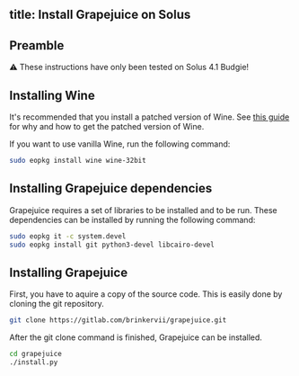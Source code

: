 title: Install Grapejuice on Solus
---
## Preamble

⚠ These instructions have only been tested on Solus 4.1 Budgie!

## Installing Wine

It's recommended that you install a patched version of Wine. See [this guide](../Guides/Installing-Wine)
for why and how to get the patched version of Wine.

If you want to use vanilla Wine, run the following command:

```sh
sudo eopkg install wine wine-32bit
```

## Installing Grapejuice dependencies

Grapejuice requires a set of libraries to be installed and to be run. These dependencies can be installed by running the
following command:

```sh
sudo eopkg it -c system.devel
sudo eopkg install git python3-devel libcairo-devel
```

## Installing Grapejuice

First, you have to aquire a copy of the source code. This is easily done by cloning the git repository.

```sh
git clone https://gitlab.com/brinkervii/grapejuice.git
```

After the git clone command is finished, Grapejuice can be installed.

```sh
cd grapejuice
./install.py
```
